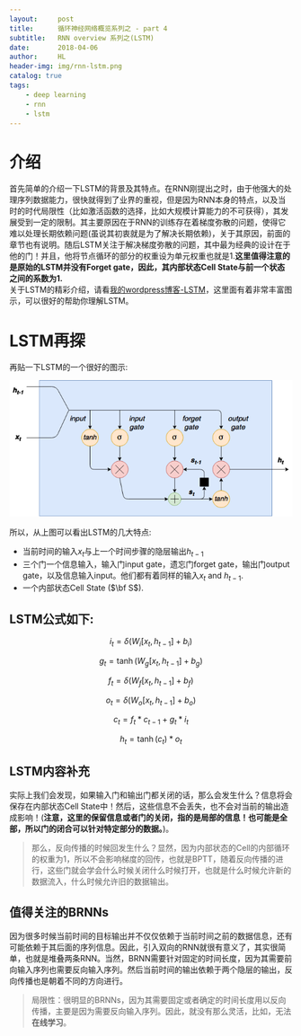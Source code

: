 ```yaml
---
layout:     post
title:      循环神经网络概览系列之 - part 4
subtitle:   RNN overview 系列之(LSTM)
date:       2018-04-06
author:     HL
header-img: img/rnn-lstm.png
catalog: true
tags:
    - deep learning
    - rnn
    - lstm
---
```


# 介绍
首先简单的介绍一下LSTM的背景及其特点。在RNN刚提出之时，由于他强大的处理序列数据能力，很快就得到了业界的重视，但是因为RNN本身的特点，以及当时的时代局限性（比如激活函数的选择，比如大规模计算能力的不可获得），其发展受到一定的限制。其主要原因在于RNN的训练存在着梯度弥散的问题，使得它难以处理长期依赖问题(虽说其初衷就是为了解决长期依赖)，关于其原因，前面的章节也有说明。随后LSTM关注于解决梯度弥散的问题，其中最为经典的设计在于他的门！并且，他将节点循环的部分的权重设为单元权重也就是1.**这里值得注意的是原始的LSTM并没有Forget gate，因此，其内部状态Cell State与前一个状态之间的系数为1.**  
关于LSTM的精彩介绍，请看<a href="https://lotuswhl.wordpress.com/2018/05/17/%e7%90%86%e8%a7%a3lstm/" target="_blank">我的wordpress博客-LSTM</a>，这里面有着非常丰富图示，可以很好的帮助你理解LSTM。

# LSTM再探
再贴一下LSTM的一个很好的图示:  

![LSTM-Beautiful picture](https://raw.githubusercontent.com/lotuswhl/lotuswhl.github.io/master/img/RNN/LSTM-diagram.png)  

所以，从上图可以看出LSTM的几大特点:
* 当前时间的输入$x_t$与上一个时间步骤的隐层输出$h_{t-1}$
* 三个门一个信息输入，输入门input gate，遗忘门forget gate，输出门output gate，以及信息输入input。他们都有着同样的输入$x_t$ and $h_{t-1}$.
* 一个内部状态Cell State ($\bf S$).

## LSTM公式如下:  
  
$$i_t=\delta(W_i[x_t,h_{t-1}]+b_i)$$  

$$g_t=\tanh(W_g[x_t,h_{t-1}]+b_g)$$  

$$f_t=\delta(W_f[x_t,h_{t-1}]+b_f)$$  

$$o_t=\delta(W_o[x_t,h_{t-1}]+b_o)$$  

$$c_t=f_t*c_{t-1}+g_t*i_t$$   

$$h_t=\tanh(c_t)*o_t$$  


## LSTM内容补充
实际上我们会发现，如果输入门和输出门都关闭的话，那么会发生什么？信息将会保存在内部状态Cell State中！然后，这些信息不会丢失，也不会对当前的输出造成影响！(**注意，这里的保留信息或者门的关闭，指的是局部的信息！也可能是全部，所以门的闭合可以针对特定部分的数据。**)。
> 那么，反向传播的时候回发生什么？显然，因为内部状态的Cell的内部循环的权重为1，所以不会影响梯度的回传，也就是BPTT，随着反向传播的进行，这些门就会学会什么时候关闭什么时候打开，也就是什么时候允许新的数据流入，什么时候允许旧的数据输出。

## 值得关注的BRNNs
因为很多时候当前时间的目标输出并不仅仅依赖于当前时间之前的数据信息，还有可能依赖于其后面的序列信息。因此，引入双向的RNN就很有意义了，其实很简单，也就是堆叠两条RNN。当然，BRNN需要针对固定的时间长度，因为其需要前向输入序列也需要反向输入序列。然后当前时间的输出依赖于两个隐层的输出，反向传播也是朝着不同的方向进行。
> 局限性：很明显的BRNNs，因为其需要固定或者确定的时间长度用以反向传播，主要是因为需要反向输入序列。因此，就没有那么灵活，比如，无法**在线学习**。